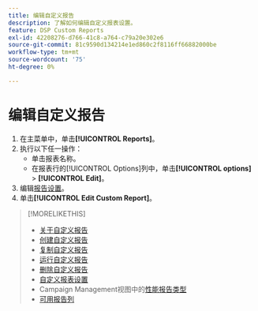 ```yaml
---
title: 编辑自定义报告
description: 了解如何编辑自定义报表设置。
feature: DSP Custom Reports
exl-id: 42208276-d766-41c8-a764-c79a20e302e6
source-git-commit: 81c9590d134214e1ed860c2f8116ff66882000be
workflow-type: tm+mt
source-wordcount: '75'
ht-degree: 0%

---
```


# 编辑自定义报告

1. 在主菜单中，单击&#x200B;**[!UICONTROL Reports]**。
1. 执行以下任一操作：
   * 单击报表名称。
   * 在报表行的[!UICONTROL Options]列中，单击&#x200B;**[!UICONTROL options]** > **[!UICONTROL Edit]**。
1. 编辑[报告设置](/help/dsp/reports/report-settings.md)。
1. 单击&#x200B;**[!UICONTROL Edit Custom Report]**。

>[!MORELIKETHIS]
>
>* [关于自定义报告](/help/dsp/reports/report-about.md)
>* [创建自定义报告](/help/dsp/reports/report-create.md)
>* [复制自定义报告](/help/dsp/reports/report-copy.md)
>* [运行自定义报告](/help/dsp/reports/report-run-now.md)
>* [删除自定义报告](/help/dsp/reports/report-delete.md)
>* [自定义报表设置](/help/dsp/reports/report-settings.md)
>* Campaign Management视图中的[性能报告类型](/help/dsp/campaign-management/reports/campaign-reports-about.md)
>* [可用报告列](/help/dsp/reports/report-columns.md)
